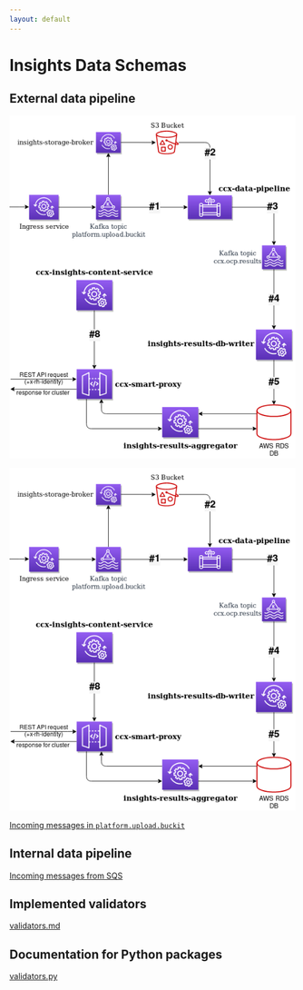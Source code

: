 ```yaml
---
layout: default
---
```

# Insights Data Schemas

## External data pipeline

![External data pipeline](images/external-data-pipeline.png)

<img src="images/external-data-pipeline.png" alt="External data pipeline" usemap="#external-data-pipeline">
<map name="external-data-pipeline">
    <area shape="rect" coords="249, 155, 334, 212" title="Incoming messages in platform.upload.buckit" alt="Incoming messages in platform.upload.buckit" href="platform_upload_buckit_messages.html">
    <area shape="rect" coords="361,  46, 446, 103" title="Raw data stored in S3 bucket" alt="Raw data stored in S3 bucket" href="raw_data_S3_bucket.html">
    <area shape="rect" coords="496, 162, 581, 219" title="Data produced by OCP rules engine" alt="Data produced by OCP rules engine" href="ccx_data_pipeline.html">
    <area shape="rect" coords="496, 346, 581, 403" title="Data consumed from ccx.ocp.results topic" alt="Data consumed from ccx.ocp.results topic" href="ccx_ocp_results_topic.html">
    <area shape="rect" coords="496, 511, 581, 568" title="OCP results written into RDS" alt="OCP results written into RDS" href="into_rds.html">
    <area shape="rect" coords="127, 418, 212, 475" title="Rule content produced by Content Service" alt="Rule content produced by Content Servic" href="content_service.html">
</map>

[Incoming messages in `platform.upload.buckit`](platform_upload_buckit_messages.md)

## Internal data pipeline

[Incoming messages from SQS](incoming_sqs_messages.md)

## Implemented validators

[validators.md](validators.md)

## Documentation for Python packages

[validators.py](packages/validators.html)
